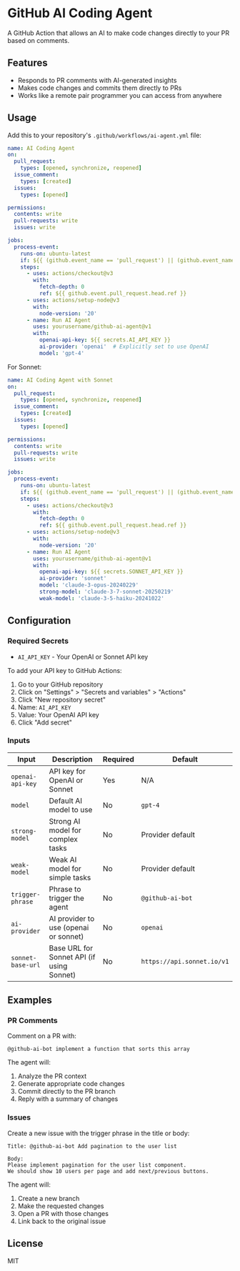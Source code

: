 # GitHub AI Coding Agent

A GitHub Action that allows an AI to make code changes directly to your PR based on comments.

## Features

- Responds to PR comments with AI-generated insights
- Makes code changes and commits them directly to PRs
- Works like a remote pair programmer you can access from anywhere

## Usage

Add this to your repository's `.github/workflows/ai-agent.yml` file:

```yaml
name: AI Coding Agent
on:
  pull_request:
    types: [opened, synchronize, reopened]
  issue_comment:
    types: [created]
  issues:
    types: [opened]

permissions:
  contents: write
  pull-requests: write
  issues: write

jobs:
  process-event:
    runs-on: ubuntu-latest
    if: ${{ (github.event_name == 'pull_request') || (github.event_name == 'issue_comment' && github.event.issue.pull_request) }}
    steps:
      - uses: actions/checkout@v3
        with:
          fetch-depth: 0
          ref: ${{ github.event.pull_request.head.ref }}
      - uses: actions/setup-node@v3
        with:
          node-version: '20'
      - name: Run AI Agent
        uses: yourusername/github-ai-agent@v1
        with:
          openai-api-key: ${{ secrets.AI_API_KEY }}
          ai-provider: 'openai'  # Explicitly set to use OpenAI
          model: 'gpt-4'
```

For Sonnet:

```yaml
name: AI Coding Agent with Sonnet
on:
  pull_request:
    types: [opened, synchronize, reopened]
  issue_comment:
    types: [created]
  issues:
    types: [opened]

permissions:
  contents: write
  pull-requests: write
  issues: write

jobs:
  process-event:
    runs-on: ubuntu-latest
    if: ${{ (github.event_name == 'pull_request') || (github.event_name == 'issue_comment' && github.event.issue.pull_request) }}
    steps:
      - uses: actions/checkout@v3
        with:
          fetch-depth: 0
          ref: ${{ github.event.pull_request.head.ref }}
      - uses: actions/setup-node@v3
        with:
          node-version: '20'
      - name: Run AI Agent
        uses: yourusername/github-ai-agent@v1
        with:
          openai-api-key: ${{ secrets.SONNET_API_KEY }}
          ai-provider: 'sonnet'
          model: 'claude-3-opus-20240229'
          strong-model: 'claude-3-7-sonnet-20250219'
          weak-model: 'claude-3-5-haiku-20241022'
```

## Configuration

### Required Secrets

- `AI_API_KEY` - Your OpenAI or Sonnet API key

To add your API key to GitHub Actions:

1. Go to your GitHub repository
2. Click on "Settings" > "Secrets and variables" > "Actions"
3. Click "New repository secret"
4. Name: `AI_API_KEY`
5. Value: Your OpenAI API key
6. Click "Add secret"

### Inputs

| Input | Description | Required | Default |
|-------|-------------|----------|---------|
| `openai-api-key` | API key for OpenAI or Sonnet | Yes | N/A |
| `model` | Default AI model to use | No | `gpt-4` |
| `strong-model` | Strong AI model for complex tasks | No | Provider default |
| `weak-model` | Weak AI model for simple tasks | No | Provider default |
| `trigger-phrase` | Phrase to trigger the agent | No | `@github-ai-bot` |
| `ai-provider` | AI provider to use (openai or sonnet) | No | `openai` |
| `sonnet-base-url` | Base URL for Sonnet API (if using Sonnet) | No | `https://api.sonnet.io/v1` |

## Examples

### PR Comments

Comment on a PR with:

```
@github-ai-bot implement a function that sorts this array
```

The agent will:
1. Analyze the PR context
2. Generate appropriate code changes
3. Commit directly to the PR branch
4. Reply with a summary of changes

### Issues

Create a new issue with the trigger phrase in the title or body:

```
Title: @github-ai-bot Add pagination to the user list

Body:
Please implement pagination for the user list component.
We should show 10 users per page and add next/previous buttons.
```

The agent will:
1. Create a new branch
2. Make the requested changes
3. Open a PR with those changes
4. Link back to the original issue

## License

MIT

